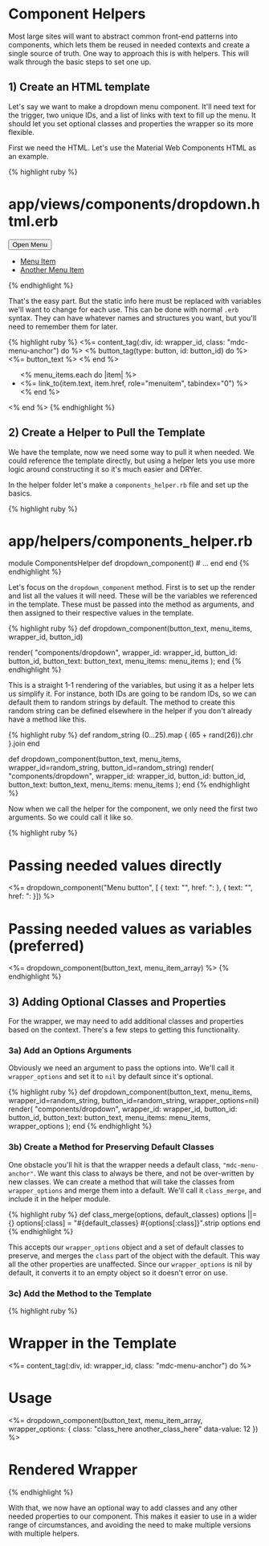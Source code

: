 # Component Helpers

Most large sites will want to abstract common front-end patterns into components, which lets them be reused in needed contexts and create a single source of truth. One way to approach this is with helpers. This will walk through the basic steps to set one up.

## 1) Create an HTML template

Let's say we want to make a dropdown menu component. It'll need text for the trigger, two unique IDs, and a list of links with text to fill up the menu. It should let you set optional classes and properties the wrapper so its more flexible.

First we need the HTML. Let's use the Material Web Components HTML as an example.

{% highlight ruby %}
# app/views/components/dropdown.html.erb

<div id="demo-menu" class="mdc-menu-anchor">
  <button id="menu-button">
    Open Menu
  </button>

  <div class="mdc-menu" tabindex="-1">
    <ul class="mdc-menu__items mdc-list" role="menu" aria-hidden="true">
      <li class="mdc-list-item" role="menuitem" tabindex="0">
        <a href="/path/to/page">
          Menu Item
        </a>
      </li>
      <li class="mdc-list-item" role="menuitem" tabindex="0">
        <a href="/another/path/to/page">
          Another Menu Item
        </a>
      </li>
    </ul>
  </div>
</div>
{% endhighlight %}

That's the easy part. But the static info here must be replaced with variables we'll want to change for each use. This can be done with normal `.erb` syntax. They can have whatever names and structures you want, but you'll need to remember them for later.

{% highlight ruby %}
<%= content_tag(:div, id: wrapper_id, class: "mdc-menu-anchor") do %>
  <% button_tag(type: button, id: button_id) do %>
    <%= button_text %>
  <% end %>

  <div class="mdc-menu" tabindex="-1">
    <ul class="mdc-menu__items mdc-list" role="menu" aria-hidden="true">
      <% menu_items.each do |item| %>
        <li class="mdc-list-item" role="menuitem" tabindex="0">
          <%= link_to(item.text, item.href, role="menuitem", tabindex="0") %>
        </li>
      <% end %>
    </ul>
  </div>
<% end %>
{% endhighlight %}

## 2) Create a Helper to Pull the Template

We have the template, now we need some way to pull it when needed. We could reference the template directly, but using a helper lets you use more logic around constructing it so it's much easier and DRYer.

In the helper folder let's make a `components_helper.rb` file and set up the basics.

{% highlight ruby %}
# app/helpers/components_helper.rb

module ComponentsHelper
  def dropdown_component()
    # ...
  end
end
{% endhighlight %}

Let's focus on the `dropdown_component` method. First is to set up the render and list all the values it will need. These will be the variables we referenced in the template. These must be passed into the method as arguments, and then assigned to their respective values in the template.

{% highlight ruby %}
def dropdown_component(button_text, menu_items, wrapper_id, button_id)

  render(
    "components/dropdown",
    wrapper_id:  wrapper_id,
    button_id:   button_id,
    button_text: button_text,
    menu_items:  menu_items
  );
end
{% endhighlight %}

This is a straight 1-1 rendering of the variables, but using it as a helper lets us simplify it. For instance, both IDs are going to be random IDs, so we can default them to random strings by default. The method to create this random string can be defined elsewhere in the helper if you don't already have a method like this.

{% highlight ruby %}
def random_string
  (0...25).map { (65 + rand(26)).chr }.join
end

def dropdown_component(button_text, menu_items, wrapper_id=random_string, button_id=random_string)
  render(
    "components/dropdown",
    wrapper_id:  wrapper_id,
    button_id:   button_id,
    button_text: button_text,
    menu_items:  menu_items
  );
end
{% endhighlight %}

Now when we call the helper for the component, we only need the first two arguments. So we could call it like so.

{% highlight ruby %}
# Passing needed values directly
<%= dropdown_component("Menu button",
                      [ { text: "", href: ": },
                      { text: "", href: ": }]) %>

# Passing needed values as variables (preferred)
<%= dropdown_component(button_text, menu_item_array) %>
{% endhighlight %}

## 3) Adding Optional Classes and Properties

For the wrapper, we may need to add additional classes and properties based on the context. There's a few steps to getting this functionality.

### 3a) Add an Options Arguments

Obviously we need an argument to pass the options into. We'll call it `wrapper_options` and set it to `nil` by default since it's optional.

{% highlight ruby %}
def dropdown_component(button_text, menu_items, wrapper_id=random_string, button_id=random_string,
                       wrapper_options=nil)
  render(
    "components/dropdown",
    wrapper_id:  wrapper_id,
    button_id:   button_id,
    button_text: button_text,
    menu_items:  menu_items,
    wrapper_options
  );
end
{% endhighlight %}

### 3b) Create a Method for Preserving Default Classes

One obstacle you'll hit is that the wrapper needs a default class, `"mdc-menu-anchor"`. We want this class to always be there, and not be over-written by new classes. We can create a method that will take the classes from `wrapper_options` and merge them into a default. We'll call it `class_merge`, and include it in the helper module.

{% highlight ruby %}
def class_merge(options, default_classes)
  options ||= {}
  options[:class] = "#{default_classes} #{options[:class]}".strip
  options
end
{% endhighlight %}

This accepts our `wrapper_options` object and a set of default classes to preserve, and merges the `class` part of the object with the default. This way all the other properties are unaffected. Since our `wrapper_options` is nil by default, it converts it to an empty object so it doesn't error on use.

### 3c) Add the Method to the Template

{% highlight ruby %}
# Wrapper in the Template
<%= content_tag(:div, id: wrapper_id, class: "mdc-menu-anchor") do %>

# Usage
<%= dropdown_component(button_text,
                      menu_item_array,
                      wrapper_options: { class: "class_here another_class_here"
                                         data-value: 12 }) %>

# Rendered Wrapper
<div class="class_here another_class_here mdc-menu-anchor" data-value=12>
{% endhighlight %}

With that, we now have an optional way to add classes and any other needed properties to our component. This makes it easier to use in a wider range of circumstances, and avoiding the need to make multiple versions with multiple helpers.

